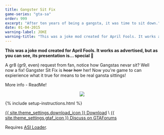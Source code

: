 ```yaml
---
title: Gangster Sit Fix
game-series: "gta-sa"
order: 999
excerpt: "After ten years of being a gangsta, it was time to sit down."
date: 01-04-2015
warning-label: JOKE
warning-title: "This was a joke mod created for April Fools. It works as advertised, but as you can see, its presentation is... special 🙂"
---
```

**<span style="white-space:nowrap"><i class="fas fa-exclamation-triangle" style="color:DarkOrange"></i> This</span> was a joke mod created for April Fools. It works as advertised, but as you can see, its presentation is... <span style="white-space:nowrap">special 🙂 <i class="fas fa-exclamation-triangle" style="color:DarkOrange"></i></span>**

A gr8 (gr9, even) request from fan, notice how Gangstas nevar sit? Well now a fix! Gangster Sit Fix is ~~hear~~ ~~herr~~ her!
Now you're game to can expierience what it true for means to be real gansta sittings!

More info - ReadMe!

<p class="mod-screenshot" align="center">
<a href="http://i.imgur.com/yzZf7Ce.png"><img src="http://i.imgur.com/yzZf7Ce.png"></a>
</p>

{% include setup-instructions.html %}

<a href="https://www.dropbox.com/s/x4jpw422zrakhj6/GangsterSitFix.zip?dl=0" class="button" role="button">{{ site.theme_settings.download_icon }} Download</a> \\
<a href="https://gtaforums.com/topic/781311-sarelsit-gangster-sit-fix/" class="button forums" role="button">{{ site.theme_settings.gtaf_icon }} Discuss on GTAForums</a>

Requires [ASI Loader](#asiloader).